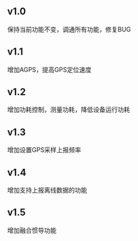 ## v1.0

保持当前功能不变，调通所有功能，修复BUG

## v1.1

增加AGPS，提高GPS定位速度

## v1.2

增加功耗控制，测量功耗，降低设备运行功耗

## v1.3

增加设置GPS采样上报频率

## v1.4

增加支持上报离线数据的功能

## v1.5

增加融合惯导功能

